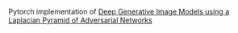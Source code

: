 Pytorch implementation of [Deep Generative Image Models using a Laplacian Pyramid of Adversarial Networks](https://arxiv.org/abs/1506.05751)